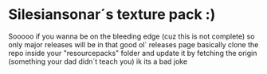 # Silesiansonar´s texture pack :)

Sooooo if you wanna be on the bleeding edge (cuz this is not complete)
so only major releases will be in that good ol´ releases page
basically clone the repo inside your "resourcepacks" folder
and update it by fetching the origin (something your dad didn´t teach you) ik its a bad joke